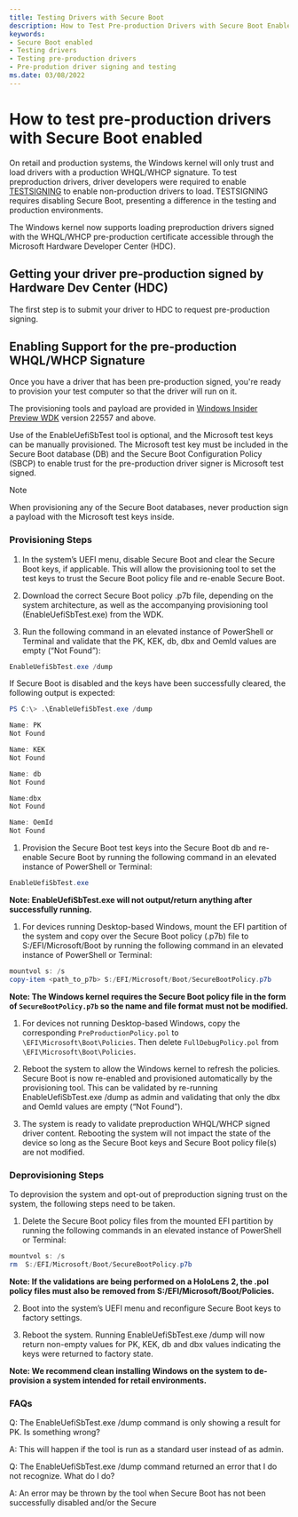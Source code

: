 ```yaml
---
title: Testing Drivers with Secure Boot
description: How to Test Pre-production Drivers with Secure Boot Enabled
keywords:
- Secure Boot enabled
- Testing drivers
- Testing pre-production drivers
- Pre-prodution driver signing and testing
ms.date: 03/08/2022
---
```


# How to test pre-production drivers with Secure Boot enabled

On retail and production systems, the Windows kernel will only trust and load drivers with a production WHQL/WHCP signature. To test preproduction drivers, driver developers were required to enable [TESTSIGNING](./the-testsigning-boot-configuration-option.md) to enable non-production drivers to load. TESTSIGNING requires disabling Secure Boot, presenting a difference in the testing and production environments.

The Windows kernel now supports loading preproduction drivers signed with the WHQL/WHCP pre-production certificate accessible through the Microsoft Hardware Developer Center (HDC).

## Getting your driver pre-production signed by Hardware Dev Center (HDC)

The first step is to submit your driver to HDC to request pre-production signing.

## Enabling Support for the pre-production WHQL/WHCP Signature

Once you have a driver that has been pre-production signed, you're ready to provision your test computer so that the driver will run on it.

The provisioning tools and payload are provided in [Windows Insider Preview WDK](https://www.microsoft.com/software-download/windowsinsiderpreviewWDK) version 22557 and above.

Use of the EnableUefiSbTest tool is optional, and the Microsoft test keys can be manually provisioned. The Microsoft test key must be included in the Secure Boot database (DB) and the Secure Boot Configuration Policy (SBCP) to enable trust for the pre-production driver signer is Microsoft test signed.

> [!NOTE]
> When provisioning any of the Secure Boot databases, never production sign a payload with the Microsoft test keys inside.

### Provisioning Steps

1. In the system’s UEFI menu, disable Secure Boot and clear the Secure Boot keys, if applicable. This will allow the provisioning tool to set the test keys to trust the Secure Boot policy file and re-enable Secure Boot.

1. Download the correct Secure Boot policy .p7b file, depending on the system architecture, as well as the accompanying provisioning tool (EnableUefiSbTest.exe) from the WDK.  

1. Run the following command in an elevated instance of PowerShell or Terminal and validate that the PK, KEK, db, dbx and OemId values are empty (“Not Found”):

```PowerShell
EnableUefiSbTest.exe /dump
```

If Secure Boot is disabled and the keys have been successfully cleared, the following output is expected:

```PowerShell
PS C:\> .\EnableUefiSbTest.exe /dump

Name: PK
Not Found

Name: KEK
Not Found

Name: db
Not Found

Name:dbx
Not Found

Name: OemId
Not Found
```

1. Provision the Secure Boot test keys into the Secure Boot db and re-enable Secure Boot by running the following command in an elevated instance of PowerShell or Terminal:

```PowerShell
EnableUefiSbTest.exe
```

**Note: EnableUefiSbTest.exe will not output/return anything after successfully running.**

1. For devices running Desktop-based Windows, mount the EFI partition of the system and copy over the Secure Boot policy (.p7b) file to S:/EFI/Microsoft/Boot by running the following command in an elevated instance of PowerShell or Terminal:

```PowerShell
mountvol s: /s
copy-item <path_to_p7b> S:/EFI/Microsoft/Boot/SecureBootPolicy.p7b
```

**Note: The Windows kernel requires the Secure Boot policy file in the form of `SecureBootPolicy.p7b` so the name and file format must not be modified.**

1. For devices not running Desktop-based Windows, copy the corresponding `PreProductionPolicy.pol` to `\EFI\Microsoft\Boot\Policies`. Then delete `FullDebugPolicy.pol` from `\EFI\Microsoft\Boot\Policies`.

1. Reboot the system to allow the Windows kernel to refresh the policies. Secure Boot is now re-enabled and provisioned automatically by the provisioning tool. This can be validated by re-running EnableUefiSbTest.exe /dump as admin and validating that only the dbx and OemId values are empty (“Not Found”).

1. The system is ready to validate preproduction WHQL/WHCP signed driver content. Rebooting the system will not impact the state of the device so long as the Secure Boot keys and Secure Boot policy file(s) are not modified.

### Deprovisioning Steps

To deprovision the system and opt-out of preproduction signing trust on the system, the following steps need to be taken.

1. Delete the Secure Boot policy files from the mounted EFI partition by running the following commands in an elevated instance of PowerShell or Terminal:

```PowerShell
mountvol s: /s
rm  S:/EFI/Microsoft/Boot/SecureBootPolicy.p7b
```

**Note: If the validations are being performed on a HoloLens 2, the .pol policy files must also be removed from S:/EFI/Microsoft/Boot/Policies.**

2. Boot into the system’s UEFI menu and reconfigure Secure Boot keys to factory settings.

3. Reboot the system. Running EnableUefiSbTest.exe /dump will now return non-empty values for PK, KEK, db and dbx values indicating the keys were returned to factory state.

**Note: We recommend clean installing Windows on the system to de-provision a system intended for retail environments.**

### FAQs

Q: The EnableUefiSbTest.exe /dump command is only showing a result for PK. Is something wrong?

A: This will happen if the tool is run as a standard user instead of as admin.

Q: The EnableUefiSbTest.exe /dump command returned an error that I do not recognize. What do I do?

A: An error may be thrown by the tool when Secure Boot has not been successfully disabled and/or the Secure
